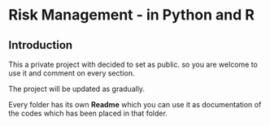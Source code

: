 # Risk Management - in **Python** and **R**

## Introduction

This a private project with decided to set as public. so you are welcome to use it and comment on every section.

The project will be updated as gradually.

Every folder has its own **Readme** which you can use it as documentation of the codes which has been placed in that folder.